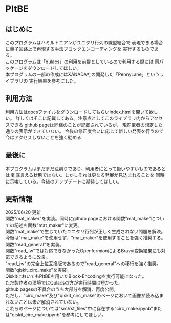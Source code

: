 # PItBE
## はじめに
このプログラムはハミルトニアンがユニタリ行列の線型結合で
表現できる場合に量子回路上で再現する手法ブロックエンコーディングを
実行するものである。\
このプログラムは「qulacs」の利用を前提としているので利用する際には
同パッケージをダウンロードしてほしい。\
本プログラムの一部の作成にはXANADA社の開発した「PennyLane」というライブラリの
実行結果を参考にした。

## 利用方法
利用方法はdocsファイルをダウンロードしてもらいindex.htmlを開いて欲しい。
詳しくはそこに記載してある。注意点としてこのライブラリ内からアクセスできる
github pageは同様のことが記載されているが、
現在筆者の想定した通りの表示ができていない。
今後の修正度合いに応じて新しい発表を行うので今はアクセスしないことを強く勧める

## 最後に
本プログラムはまだまだ荒削りであり、利用者にとって扱いやすいものであるとは
到底言える状態ではない。しかしそれは更なる発展が見込まれることを
同時に示唆している。今後のアップデートに期待してほしい。

## 更新情報
2025/06/20 更新\
関数"mat_maker"を実装。同時にgithub pageにおける関数"mat_make"についての記述を関数"mat_maker"に変更。\
関数"mat_make"で生じていたユニタリ行列が正しく生成されない問題を解決。\
今後は"mat_make"を使用せず、"mat_maker"を使用することを強く推奨する。\
関数"read_general"を実装。\
関数"read_jw"では対応できなかったOpenfermionによるBravyi変換結果にも対応できるように改良。\
"read_jw"の完全上位互換版であるので"read_general"への移行を強く推奨。\
関数"qiskit_circ_make"を実装。\
QiskitにおいてもPItBEを用いたBlock-Encodingを実行可能になった。\
ただ製作者の環境ではQulacsの方が実行時間は短かった。\
github pagesの不具合のうち大部分を解消、再度公開。\
ただし、"circ_make"及び"qiskit_circ_make"のページにおいて画像が読み込まれないことは未だ解消されていない。\
これらのページについては"src/rst_files"中に存在する"circ_make.ipynb"または"qiskit_circ_make.ipynb"を参考にしてほしい。
